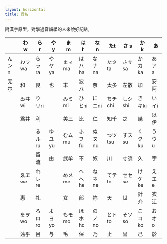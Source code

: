 ```yaml
---
layout: horizontal
title: 假名
---
```

附漢字原型，對學過音韻學的人來說好記點。

|   | わ w | ら r | や y | ま m | は h | な n | たt | さ s | か k | あ |
| - | ---- | ---- | ---- | ---- | ---- | ---- | ---- | ---- | ---- | ---- |
| んンn | わワwa | らラra | やヤya | まマma | はハha | なナna | たタta | さサsa | かカka | あアa |
| 无尓 | 和 | 良 | 也 | 末 | 波八 | 奈 | 太多 | 左散 | 加 | 安阿 |
| | ゐヰwi | りリri | | みミmi | ひヒhi | にニni | ちチchi | しシshi | きキki | いイi |
| | 爲井 | 利 | | 美三 | 比 | 仁 | 知千 | 之 | 幾 | 以伊 |
| | | るルru | ゆユyu | むムmu | ふフfu | ぬヌnu | つツtsu | すスsu | くクku | うウu |
| | | 留流 | 由 | 武牟 | 不 | 奴 | 川 | 寸須 | 久 | 宇 |
| | ゑヱwe | れレre | | めメme | へヘhe | ねネne | てテte | せセse | けケke | えエe |
| | 惠 | 礼 | | 女 | 部 | 祢 | 天 | 世 | 計介 | 衣江 |
| | をヲwo | ろロro | よヨyo | もモmo | ほホho | のノno | とトto | そソso | こコko | おオo |
| | 遠乎 | 呂 | 与 | 毛 | 保 | 乃 | 止 | 曾 | 己 | 於 |
